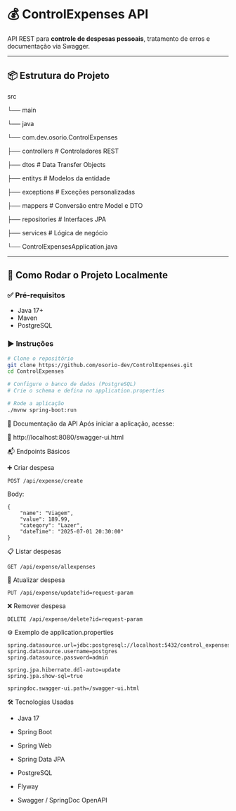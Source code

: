 # 💰 ControlExpenses API

API REST para **controle de despesas pessoais**, tratamento de erros e documentação via Swagger.

---

## 📦 Estrutura do Projeto

src

└── main

└── java

└── com.dev.osorio.ControlExpenses

├── controllers # Controladores REST

├── dtos # Data Transfer Objects

├── entitys # Modelos da entidade

├── exceptions # Exceções personalizadas

├── mappers # Conversão entre Model e DTO

├── repositories # Interfaces JPA

├── services # Lógica de negócio

└── ControlExpensesApplication.java


---

## 🚀 Como Rodar o Projeto Localmente

### ✅ Pré-requisitos

- Java 17+
- Maven
- PostgreSQL

### ▶️ Instruções

```bash
# Clone o repositório
git clone https://github.com/osorio-dev/ControlExpenses.git
cd ControlExpenses

# Configure o banco de dados (PostgreSQL)
# Crie o schema e defina no application.properties

# Rode a aplicação
./mvnw spring-boot:run
```

🧪 Documentação da API
Após iniciar a aplicação, acesse:

🔗 http://localhost:8080/swagger-ui.html



📬 Endpoints Básicos

➕ Criar despesa

```
POST /api/expense/create
```

Body:
```
{
	"name": "Viagem",
	"value": 189.99,
	"category": "Lazer",
	"dateTime": "2025-07-01 20:30:00"
}
```

📋 Listar despesas

```
GET /api/expense/allexpenses
```

📝 Atualizar despesa

````
PUT /api/expense/update?id=request-param
````

❌ Remover despesa

````
DELETE /api/expense/delete?id=request-param
````



⚙️ Exemplo de application.properties

````
spring.datasource.url=jdbc:postgresql://localhost:5432/control_expenses
spring.datasource.username=postgres
spring.datasource.password=admin

spring.jpa.hibernate.ddl-auto=update
spring.jpa.show-sql=true

springdoc.swagger-ui.path=/swagger-ui.html
````



🛠️ Tecnologias Usadas

- Java 17

- Spring Boot

- Spring Web

- Spring Data JPA

- PostgreSQL

- Flyway

- Swagger / SpringDoc OpenAPI
